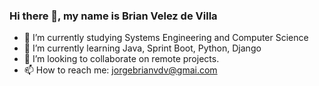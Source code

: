 ### Hi there 👋, my name is Brian Velez de Villa



- 🔭 I’m currently studying Systems Engineering and Computer Science
- 🌱 I’m currently learning Java, Sprint Boot, Python, Django
- 👯 I’m looking to collaborate on remote projects.
- 📫 How to reach me: jorgebrianvdv@gmai.com

<!--
**BrianVdeV/BrianVdeV** is a ✨ _special_ ✨ repository because its `README.md` (this file) appears on your GitHub profile.

Here are some ideas to get you started:
- 🤔 I’m looking for help with ...
- 💬 Ask me about ...
- 😄 Pronouns: ...
- ⚡ Fun fact: ...
-->
